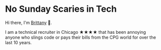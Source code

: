 # No Sunday Scaries in Tech

Hi there, I'm [Brittany](https://www.linkedin.com/in/brittanymcguire/) 👋.

I am a technical recruiter in Chicago ★★★★ that has been annoying anyone who slings code or pays their bills from the CPG world for over the last 10 years. 
